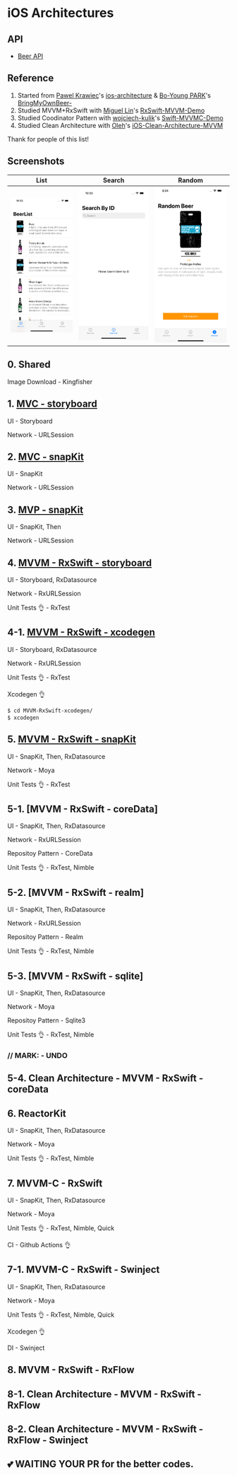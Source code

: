 # iOS Architectures

## API

- [Beer API](https://punkapi.com/documentation/v2)



## Reference

1. Started from [Pawel Krawiec](https://github.com/tailec)'s [ios-architecture](https://github.com/tailec/ios-architecture) & [Bo-Young PARK](https://github.com/fimuxd)'s [BringMyOwnBeer-](https://github.com/fimuxd/BringMyOwnBeer-)
2. Studied MVVM+RxSwift with [Miguel Lin](https://github.com/gannasong)'s [RxSwift-MVVM-Demo](https://github.com/gannasong/RxSwift-MVVM-Demo)
3. Studied Coodinator Pattern with [wojciech-kulik](https://github.com/wojciech-kulik)'s [Swift-MVVMC-Demo](https://github.com/wojciech-kulik/Swift-MVVMC-Demo)
4. Studied Clean Architecture with [Oleh](https://github.com/kudoleh)'s [iOS-Clean-Architecture-MVVM](https://github.com/kudoleh/iOS-Clean-Architecture-MVVM)

Thank for people of this list!



## Screenshots

| List | Search | Random |
| :--: | :----: | :----: |
<img src = "./screenshots/1.png" width = 400> | <img src = "./screenshots/2.png" width = 400> | <img src = "./screenshots/3.png" width = 400> |



## 0. Shared

Image Download - Kingfisher



## 1. [MVC - storyboard](https://github.com/Goeun1001/ios-architectures/tree/master/MVC-storyboard)

UI - Storyboard

Network - URLSession



## 2. [MVC - snapKit](https://github.com/Goeun1001/ios-architectures/tree/master/MVC-snapKit)

UI - SnapKit

Network - URLSession



## 3. [MVP - snapKit](https://github.com/Goeun1001/ios-architectures/tree/master/MVP-snapKit)

UI - SnapKit, Then

Network - URLSession



## 4. [MVVM - RxSwift - storyboard](https://github.com/Goeun1001/ios-architectures/tree/master/MVVM-RxSwift-storyboard)

UI - Storyboard, RxDatasource

Network - RxURLSession

Unit Tests 👌 - RxTest



## 4-1. [MVVM - RxSwift - xcodegen](https://github.com/Goeun1001/ios-architectures/tree/master/MVVM-RxSwift-xcodegen)

UI - Storyboard, RxDatasource

Network - RxURLSession

Unit Tests 👌 - RxTest

Xcodegen 👌

```
$ cd MVVM-RxSwift-xcodegen/
$ xcodegen
```



## 5. [MVVM - RxSwift - snapKit](https://github.com/Goeun1001/ios-architectures/tree/master/MVVM-RxSwift-snapKit)

UI - SnapKit, Then, RxDatasource

Network - Moya

Unit Tests 👌 - RxTest



## 5-1. [MVVM - RxSwift - coreData]

UI - SnapKit, Then, RxDatasource

Network - RxURLSession

Repositoy Pattern - CoreData

Unit Tests 👌 - RxTest, Nimble



## 5-2. [MVVM - RxSwift - realm]

UI - SnapKit, Then, RxDatasource

Network - RxURLSession

Repositoy Pattern - Realm

Unit Tests 👌 - RxTest, Nimble



## 5-3. [MVVM - RxSwift - sqlite]

UI - SnapKit, Then, RxDatasource

Network - Moya

Repositoy Pattern - Sqlite3

Unit Tests 👌 - RxTest, Nimble



### // MARK: - UNDO



## 5-4. Clean Architecture - MVVM - RxSwift - coreData



## 6. ReactorKit

UI - SnapKit, Then, RxDatasource

Network - Moya

Unit Tests 👌 - RxTest, Nimble



## 7. MVVM-C - RxSwift

UI - SnapKit, Then, RxDatasource

Network - Moya

Unit Tests 👌 - RxTest, Nimble, Quick

CI - Github Actions 👌



## 7-1. MVVM-C - RxSwift - Swinject

UI - SnapKit, Then, RxDatasource

Network - Moya

Unit Tests 👌 - RxTest, Nimble, Quick

Xcodegen 👌

DI - Swinject



## 8. MVVM - RxSwift - RxFlow



## 8-1. Clean Architecture - MVVM - RxSwift - RxFlow



## 8-2. Clean Architecture - MVVM - RxSwift - RxFlow - Swinject



## 💕 WAITING YOUR PR for the better codes.